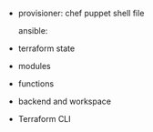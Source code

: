 
* provisioner:
    chef
    puppet
    shell
    file


    ansible:
      
* terraform state
* modules
* functions
* backend and workspace
* Terraform CLI